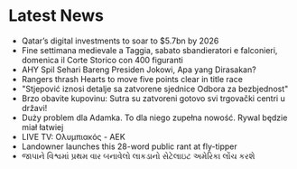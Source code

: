 # Latest News
-  Qatar’s digital investments to soar to $5.7bn by 2026
-  Fine settimana medievale a Taggia, sabato sbandieratori e falconieri, domenica il Corte Storico con 400 figuranti
-  AHY Spil Sehari Bareng Presiden Jokowi, Apa yang Dirasakan?
-  Rangers thrash Hearts to move five points clear in title race
-  "Stjepović iznosi detalje sa zatvorene sjednice Odbora za bezbjednost"
-  Brzo obavite kupovinu: Sutra su zatvoreni gotovo svi trgovački centri u državi!
-  Duży problem dla Adamka. To dla niego zupełna nowość. Rywal będzie miał łatwiej
-  LIVE TV: Ολυμπιακός - ΑΕΚ
-  Landowner launches this 28-word public rant at fly-tipper
-  જાપાને વિશ્વમાં પ્રથમ વાર બનાવેલો લાકડાનો સેટેલાઇટ અમેરિકા લોંચ કરશે
